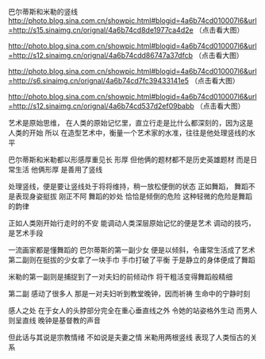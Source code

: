 巴尔蒂斯和米勒的竖线
http://photo.blog.sina.com.cn/showpic.html#blogid=4a6b74cd010007l6&url=http://s15.sinaimg.cn/orignal/4a6b74cd8de1977ca4d2e
（点击看大图）
 
http://photo.blog.sina.com.cn/showpic.html#blogid=4a6b74cd010007l6&url=http://s12.sinaimg.cn/orignal/4a6b74cdd86747a37dfcb
（点击看大图）
 
 
http://photo.blog.sina.com.cn/showpic.html#blogid=4a6b74cd010007l6&url=http://s6.sinaimg.cn/orignal/4a6b74cd7fc39433141e5
（点击看大图）
 
http://photo.blog.sina.com.cn/showpic.html#blogid=4a6b74cd010007l6&url=http://s12.sinaimg.cn/orignal/4a6b74cd537d2ef09babb
（点击看大图）
 
艺术是原始思维，
 在人类的原始记忆里，直立行走是比什么都深刻的，因为这是人类的开始
所以
 在造型艺术中，衡量一个艺术家的水准，往往是他处理竖线的水平
 
巴尔蒂斯和米勒都以形感厚重见长
形厚
但他俩的题材都不是历史英雄题材
而是日常生活
他俩形厚
是善用了竖线
 
处理竖线，便是要让竖线处于将将维持，稍一放松便倒的状态
正如舞蹈，
舞蹈不是表现身姿挺拔 刚正不阿
舞蹈的妙处
恰恰是倾倒的危险
这种轻微的危险是舞蹈的韵律
 
正如人类刚开始行走时的不安
能调动人类深层原始记忆的便是艺术
调动的技巧，是艺术手段
 
一流画家都是懂舞蹈的
巴尔蒂斯的第一副少女
便是以倾斜，令庸常生活成了艺术
第二副则在挺拔的少女拿了一块手巾
手巾打破了平衡
于是静立的身体便成了舞蹈
 
米勒的第一副则是捕捉到了一对夫妇的前倾动作
将干粗活变得舞蹈般精细
 
第二副 感动了很多人
那是一对夫妇听到教堂晚钟，因而祈祷
生命中的宁静时刻
 
感人之处
在于女人的头脖部分完全在重心垂直线之外
令她的站姿格外生动
而男人则呈直线
晚钟是基督教的声音
 
但此话与其说是宗教情绪
不如说是夫妻之情
米勒用两根竖线
表现了人类恒古的关系
 
 
 
